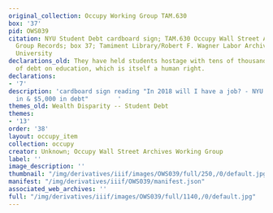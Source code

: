 ```yaml
---
original_collection: Occupy Working Group TAM.630
box: '37'
pid: OWS039
citation: NYU Student Debt cardboard sign; TAM.630 Occupy Wall Street Archives Working
  Group Records; box 37; Tamiment Library/Robert F. Wagner Labor Archives, New York
  University
declarations_old: They have held students hostage with tens of thousands of dollars
  of debt on education, which is itself a human right.
declarations:
- '7'
description: 'cardboard sign reading "In 2018 will I have a job? - NYU student 1 semester
  in & $5,000 in debt"        '
themes_old: Wealth Disparity -- Student Debt
themes:
- '13'
order: '38'
layout: occupy_item
collection: occupy
creator: Unknown; Occupy Wall Street Archives Working Group
label: ''
image_description: ''
thumbnail: "/img/derivatives/iiif/images/OWS039/full/250,/0/default.jpg"
manifest: "/img/derivatives/iiif/OWS039/manifest.json"
associated_web_archives: ''
full: "/img/derivatives/iiif/images/OWS039/full/1140,/0/default.jpg"
---
```

